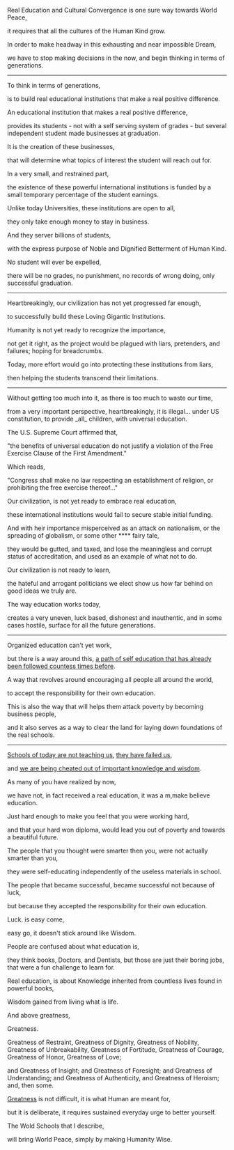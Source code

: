 Real Education and Cultural Convergence is one sure way towards World Peace,

it requires that all the cultures of the Human Kind grow.

In order to make headway in this exhausting and near impossible Dream,

we have to stop making decisions in the now, and begin thinking in terms of generations.

---

To think in terms of generations,

is to build real educational institutions that make a real positive difference.

An educational institution that makes a real positive difference,

provides its students - not with a self serving system of grades - but several independent student made businesses at graduation.

It is the creation of these businesses,

that will determine what topics of interest the student will reach out for.

In a very small, and restrained part,

the existence of these powerful international institutions is funded by a small temporary percentage of the student earnings.

Unlike today Universities, these institutions are open to all,

they only take enough money to stay in business.

And they server billions of students,

with the express purpose of Noble and Dignified Betterment of Human Kind.

No student will ever be expelled,

there will be no grades, no punishment, no records of wrong doing, only successful graduation.

---

Heartbreakingly, our civilization has not yet progressed far enough,

to successfully build these Loving Gigantic Institutions.

Humanity is not yet ready to recognize the importance,

not get it right, as the project would be plagued with liars, pretenders, and failures; hoping for breadcrumbs.

Today, more effort would go into protecting these institutions from liars,

then helping the students transcend their limitations.

---

Without getting too much into it, as there is too much to waste our time,

from a very important perspective, heartbreakingly, it is illegal... under US constitution, to provide \_all\_ children, with universal education.

The U.S. Supreme Court affirmed that,

"the benefits of universal education do not justify a violation of the Free Exercise Clause of the First Amendment."

Which reads,

"Congress shall make no law respecting an establishment of religion, or prohibiting the free exercise thereof..."

Our civilization, is not yet ready to embrace real education,

these international institutions would fail to secure stable initial funding.

And with heir importance misperceived as an attack on nationalism, or the spreading of globalism, or some other \*\*\*\* fairy tale,

they would be gutted, and taxed, and lose the meaningless and corrupt status of accreditation, and used as an example of what not to do.

Our civilization is not ready to learn,

the hateful and arrogant politicians we elect show us how far behind on good ideas we truly are.

The way education works today,

creates a very uneven, luck based, dishonest and inauthentic, and in some cases hostile, surface for all the future generations.

---

Organized education can't yet work,

but there is a way around this, [a path of self education that has already been followed countess times before](https://www.youtube.com/watch?v=bVV2Zk88beY).

A way that revolves around encouraging all people all around the world,

to accept the responsibility for their own education.

This is also the way that will helps them attack poverty by becoming business people,

and it also serves as a way to clear the land for laying down foundations of the real schools.

---

[Schools of today are not teaching us](https://www.youtube.com/watch?v=fmoor8DwqW4), [they have failed us](https://www.youtube.com/watch?v=0waOz8RYxFE),

and [we are being cheated out of important knowledge and wisdom](https://www.youtube.com/watch?v=sxyKNMrhEvY).

As many of you have realized by now,

we have not, in fact received a real education, it was a m,make believe education.

Just hard enough to make you feel that you were working hard,

and that your hard won diploma, would lead you out of poverty and towards a beautiful future.

The people that you thought were smarter then you, were not actually smarter than you,

they were self-educating independently of the useless materials in school.

The people that became successful, became successful not because of luck,

but because they accepted the responsibility for their own education.

Luck. is easy come,

easy go, it doesn't stick around like Wisdom.

People are confused about what education is,

they think books, Doctors, and Dentists, but those are just their boring jobs, that were a fun challenge to learn for.

Real education, is about Knowledge inherited from countless lives found in powerful books,

Wisdom gained from living what is life.

And above greatness,

Greatness.

Greatness of Restraint, Greatness of Dignity, Greatness of Nobility, Greatness of Unbreakability, Greatness of Fortitude, Greatness of Courage, Greatness of Honor, Greatness of Love;

and Greatness of Insight; and Greatness of Foresight; and Greatness of Understanding; and Greatness of Authenticity, and Greatness of Heroism; and, then some.

[Greatness](https://www.youtube.com/watch?v=hPSvdKTEZug) is not difficult, it is what Human are meant for,

but it is deliberate, it requires sustained everyday urge to better yourself.

The Wold Schools that I describe,

will bring World Peace, simply by making Humanity Wise.
